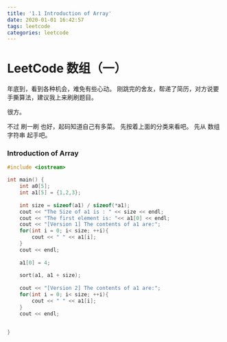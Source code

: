 ```yaml
---
title: '1.1 Introduction of Array'
date: 2020-01-01 16:42:57
tags: leetcode
categories: leetcode
---
```

# LeetCode 数组（一）
年底到，看到各种机会，难免有些心动。
刚跳完的舍友，帮递了简历，对方说要手撕算法，建议我上来刷刷题目。

很方。

不过 刷一刷 也好，起码知道自己有多菜。
先按着上面的分类来看吧。
先从 数组字符串 起手吧。

### Introduction of Array
``` c++
#include <iostream>

int main() {
    int a0[5];
    int a1[5] = {1,2,3};
    
    int size = sizeof(a1) / sizeof(*a1);
    cout << "The Size of a1 is : " << size << endl;
    cout << "The first element is: "<< a1[0] << endl;
    cout << "[Version 1] The contents of a1 are:"; 
    for(int i = 0; i< size; ++i){
        cout << " " << a1[i];
    }
    cout << endl;
        
    a1[0] = 4;
    
    sort(a1, a1 + size);
    
    cout << "[Version 2] The contents of a1 are:"; 
    for(int i = 0; i< size; ++i){
        cout << " " << a1[i];
    }
    cout << endl;


}
```

